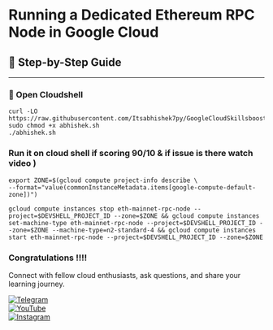 # Running a Dedicated Ethereum RPC Node in Google Cloud


## 🚀 Step-by-Step Guide


---

### 📘 Open Cloudshell

```
curl -LO https://raw.githubusercontent.com/Itsabhishek7py/GoogleCloudSkillsboost/refs/heads/main/Running%20a%20Dedicated%20Ethereum%20RPC%20Node%20in%20Google%20Cloud/abhishek.sh
sudo chmod +x abhishek.sh
./abhishek.sh
```

### Run it on cloud shell if scoring 90/10 & if issue is there watch video )

```
export ZONE=$(gcloud compute project-info describe \
--format="value(commonInstanceMetadata.items[google-compute-default-zone])")

gcloud compute instances stop eth-mainnet-rpc-node --project=$DEVSHELL_PROJECT_ID --zone=$ZONE && gcloud compute instances set-machine-type eth-mainnet-rpc-node --project=$DEVSHELL_PROJECT_ID --zone=$ZONE --machine-type=n2-standard-4 && gcloud compute instances start eth-mainnet-rpc-node --project=$DEVSHELL_PROJECT_ID --zone=$ZONE

```


### Congratulations !!!!

Connect with fellow cloud enthusiasts, ask questions, and share your learning journey.  

[![Telegram](https://img.shields.io/badge/Telegram_Group-2CA5E0?style=for-the-badge&logo=telegram&logoColor=white)](https://t.me/+gBcgRTlZLyM4OGI1)  
[![YouTube](https://img.shields.io/badge/Subscribe-FF0000?style=for-the-badge&logo=youtube&logoColor=white)](https://www.youtube.com/@drabhishek.5460?sub_confirmation=1)  
[![Instagram](https://img.shields.io/badge/Follow-%23E4405F?style=for-the-badge&logo=instagram&logoColor=white)](https://www.instagram.com/drabhishek.5460/) 
